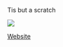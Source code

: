 Tis but a scratch

<img src="https://www.mtgnexus.com/img/ccc/ren/21031/214875.jpg?t=2024-04-01-02:35:26">

[Website](https://AshVoid427.github.io/MathData24/)
